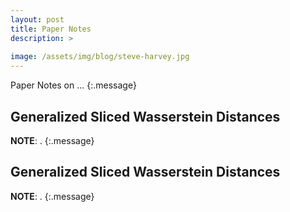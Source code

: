 ```yaml
---
layout: post
title: Paper Notes
description: >
  
image: /assets/img/blog/steve-harvey.jpg
---
```


Paper Notes on ...
{:.message}

## Generalized Sliced Wasserstein Distances
**NOTE**: .
{:.message}



## Generalized Sliced Wasserstein Distances
**NOTE**: .
{:.message}
